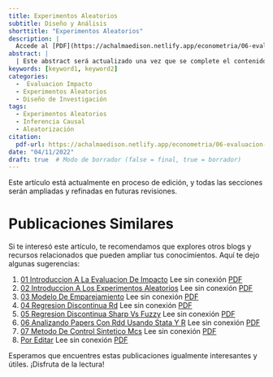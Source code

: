 ```yaml
---
title: Experimentos Aleatorios
subtitle: Diseño y Análisis
shorttitle: "Experimentos Aleatorios"
description: |
  Accede al [PDF](https://achalmaedison.netlify.app/econometria/06-evaluacion-de-impacto/2022-04-11-02-introduccion-a-los-experimentos-aleatorios/index.pdf) completo aquí.
abstract: |
  | Este abstract será actualizado una vez que se complete el contenido final del artículo.
keywords: [keyword1, keyword2]
categories:
  -  Evaluacion Impacto
  - Experimentos Aleatorios
  - Diseño de Investigación
tags:
  - Experimentos Aleatorios
  - Inferencia Causal
  - Aleatorización
citation:
  pdf-url: https://achalmaedison.netlify.app/econometria/06-evaluacion-de-impacto/2022-04-11-02-introduccion-a-los-experimentos-aleatorios/index.pdf
date: "04/11/2022"
draft: true  # Modo de borrador (false = final, true = borrador)
---
```






Este artículo está actualmente en proceso de edición, y todas las secciones serán ampliadas y refinadas en futuras revisiones.


# Publicaciones Similares

Si te interesó este artículo, te recomendamos que explores otros blogs y recursos relacionados que pueden ampliar tus conocimientos. Aquí te dejo algunas sugerencias:


1. [01 Introduccion A La Evaluacion De Impacto](https://achalmaedison.netlify.app/econometria/06-evaluacion-de-impacto/2022-04-04-01-introduccion-a-la-evaluacion-de-impacto) Lee sin conexión [PDF](https://achalmaedison.netlify.app/econometria/06-evaluacion-de-impacto/2022-04-04-01-introduccion-a-la-evaluacion-de-impacto/index.pdf)
2. [02 Introduccion A Los Experimentos Aleatorios](https://achalmaedison.netlify.app/econometria/06-evaluacion-de-impacto/2022-04-11-02-introduccion-a-los-experimentos-aleatorios) Lee sin conexión [PDF](https://achalmaedison.netlify.app/econometria/06-evaluacion-de-impacto/2022-04-11-02-introduccion-a-los-experimentos-aleatorios/index.pdf)
3. [03 Modelo De Emparejamiento](https://achalmaedison.netlify.app/econometria/06-evaluacion-de-impacto/2022-04-18-03-modelo-de-emparejamiento) Lee sin conexión [PDF](https://achalmaedison.netlify.app/econometria/06-evaluacion-de-impacto/2022-04-18-03-modelo-de-emparejamiento/index.pdf)
4. [04 Regresion Discontinua Rd](https://achalmaedison.netlify.app/econometria/06-evaluacion-de-impacto/2022-04-25-04-regresion-discontinua-rd) Lee sin conexión [PDF](https://achalmaedison.netlify.app/econometria/06-evaluacion-de-impacto/2022-04-25-04-regresion-discontinua-rd/index.pdf)
5. [05 Regresion Discontinua Sharp Vs Fuzzy](https://achalmaedison.netlify.app/econometria/06-evaluacion-de-impacto/2022-05-02-05-regresion-discontinua-sharp-vs-fuzzy) Lee sin conexión [PDF](https://achalmaedison.netlify.app/econometria/06-evaluacion-de-impacto/2022-05-02-05-regresion-discontinua-sharp-vs-fuzzy/index.pdf)
6. [06 Analizando Papers Con Rdd Usando Stata Y R](https://achalmaedison.netlify.app/econometria/06-evaluacion-de-impacto/2022-05-09-06-analizando-papers-con-rdd-usando-stata-y-r) Lee sin conexión [PDF](https://achalmaedison.netlify.app/econometria/06-evaluacion-de-impacto/2022-05-09-06-analizando-papers-con-rdd-usando-stata-y-r/index.pdf)
7. [07 Metodo De Control Sintetico Mcs](https://achalmaedison.netlify.app/econometria/06-evaluacion-de-impacto/2022-05-16-07-metodo-de-control-sintetico-mcs) Lee sin conexión [PDF](https://achalmaedison.netlify.app/econometria/06-evaluacion-de-impacto/2022-05-16-07-metodo-de-control-sintetico-mcs/index.pdf)
8. [Por Editar](https://achalmaedison.netlify.app/econometria/06-evaluacion-de-impacto/2024-03-31-por-editar) Lee sin conexión [PDF](https://achalmaedison.netlify.app/econometria/06-evaluacion-de-impacto/2024-03-31-por-editar/index.pdf)


Esperamos que encuentres estas publicaciones igualmente interesantes y útiles. ¡Disfruta de la lectura!

